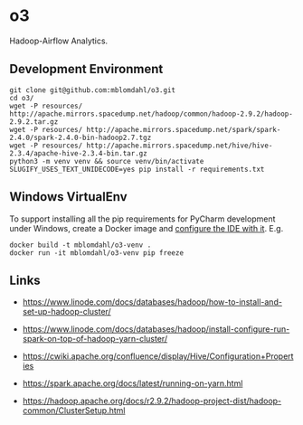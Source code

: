 
o3
==

Hadoop-Airflow Analytics.


Development Environment
-----------------------

    git clone git@github.com:mblomdahl/o3.git
    cd o3/
    wget -P resources/ http://apache.mirrors.spacedump.net/hadoop/common/hadoop-2.9.2/hadoop-2.9.2.tar.gz
    wget -P resources/ http://apache.mirrors.spacedump.net/spark/spark-2.4.0/spark-2.4.0-bin-hadoop2.7.tgz
    wget -P resources/ http://apache.mirrors.spacedump.net/hive/hive-2.3.4/apache-hive-2.3.4-bin.tar.gz
    python3 -m venv venv && source venv/bin/activate
    SLUGIFY_USES_TEXT_UNIDECODE=yes pip install -r requirements.txt


Windows VirtualEnv
------------------

To support installing all the pip requirements for PyCharm development under Windows, create a Docker image and
[configure the IDE with it](https://www.jetbrains.com/help/pycharm/using-docker-as-a-remote-interpreter.html). E.g.

    docker build -t mblomdahl/o3-venv .
    docker run -it mblomdahl/o3-venv pip freeze


Links
-----

* https://www.linode.com/docs/databases/hadoop/how-to-install-and-set-up-hadoop-cluster/

* https://www.linode.com/docs/databases/hadoop/install-configure-run-spark-on-top-of-hadoop-yarn-cluster/

* https://cwiki.apache.org/confluence/display/Hive/Configuration+Properties

* https://spark.apache.org/docs/latest/running-on-yarn.html

* https://hadoop.apache.org/docs/r2.9.2/hadoop-project-dist/hadoop-common/ClusterSetup.html
